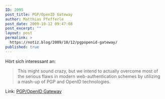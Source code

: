 ```yaml
---
ID: 2095
post_title: PGP/OpenID Gateway
author: Matthias Pfefferle
post_date: 2009-10-12 09:47:08
post_excerpt: ""
layout: post
permalink: >
  https://notiz.blog/2009/10/12/pgpopenid-gateway/
published: true
---
```

Hört sich interessant an:

<blockquote>This might sound crazy, but we intend to actually overcome most of the serious flaws in modern web-authentication schemes by utilizing a mash-up of PGP and OpenID technologies.</blockquote>

Link: <a href="http://pgpopenid.com/">PGP/OpenID Gateway</a>